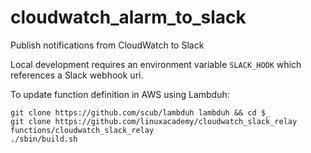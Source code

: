 # cloudwatch_alarm_to_slack


Publish notifications from CloudWatch to Slack


Local development requires an environment variable `SLACK_HOOK` which references a Slack webhook uri.


To update function definition in AWS using Lambduh:

```
git clone https://github.com/scub/lambduh lambduh && cd $_
git clone https://github.com/linuxacademy/cloudwatch_slack_relay functions/cloudwatch_slack_relay
./sbin/build.sh
```
